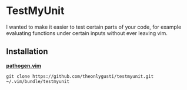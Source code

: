 # TestMyUnit

I wanted to make it easier to test certain parts of your code, for example
evaluating functions under certain inputs without ever leaving vim.

## Installation

**[pathogen.vim](https://github.com/tpope/vim-pathogen)**

    git clone https://github.com/theonlygusti/testmyunit.git ~/.vim/bundle/testmyunit

